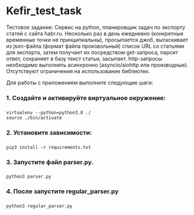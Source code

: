 # Kefir_test_task

 Тестовое задание:
 Сервис на python, планировщик задач по экспорту статей с сайта habr.ru. 
 Несколько раз в день ежедневно (конкретные временные точки не принципиальны), просыпается джоб, 
 вытаскивает из json-файла (формат файла произвольный) список URL со статьями для экспорта, затем получает их посредством get-запроса, парсит ответ, 
 сохраняет в базу текст статьи, засыпает.  http-запросы необходимо выполнять асинхронно (asyncio/aiohttp или производные).
 Отсутствуют ограничения на использование библиотек.


Для работы с приложением выполните следующие шаги:

### 1. Создайте и активируйте виртуальное окружение:

###     
	virtualenv --python=python3.8 ./
	source ./bin/activate

### 2. Установите зависимости:

###     
	pip3 install -r requirements.txt

### 3. Запустите файл parser.py. 
###     
	python3 parser.py

### 4. После запустите regular_parser.py

###     
	python3 regular_parser.py
  
